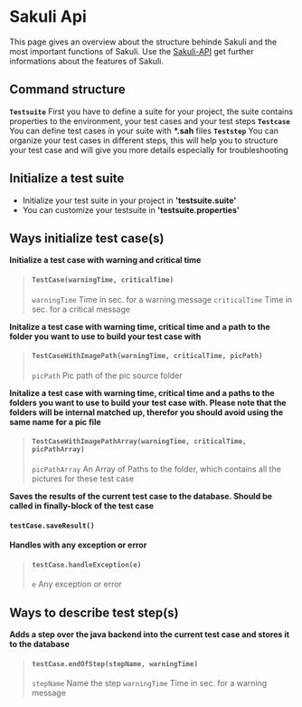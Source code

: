 Sakuli Api
==========

This page gives an overview about the structure behinde Sakuli and the most important functions of Sakuli.
Use the [Sakuli-API][1] get further informations about the features of Sakuli.


Command structure
------------------
**`Testsuite`**
First you have to define a suite for your project, the suite contains properties to the environment, your test cases and your test steps
**`Testcase`**
You can define test cases in your suite with __*.sah__ files
**`Teststep`**
You can organize your test cases in different steps, this will help you to structure your test case and will give you more details especially for troubleshooting


Initialize a test suite
------------------------------
* Initialize your test suite in your project in __'testsuite.suite'__
* You can customize your testsuite in __'testsuite.properties'__

Ways initialize test case(s)
------------------------------------

__Initialize a test case with warning and critical time__ 
>#### `TestCase(warningTime, criticalTime)`
>`warningTime`
>Time in sec. for a warning message 
>`criticalTime`
>Time in sec. for a critical message 

__Initalize a test case with warning time, critical time and a path to the folder you want to use to build your test case with__
>#### `TestCaseWithImagePath(warningTime, criticalTime, picPath)`
>`picPath`
>Pic path of the pic source folder 

__Initalize a test case with warning time, critical time and a paths to the folders you want to use to build your test case with. Please note that the folders will be internal matched up, therefor you should avoid using the same name for a pic file__
>#### `TestCaseWithImagePathArray(warningTime, criticalTime, picPathArray)`
>`picPathArray`
>An Array of Paths to the folder, which contains all the pictures for these test case 

__Saves the results of the current test case to the database. Should be called in finally-block of the test case__
#### `testCase.saveResult()`


__Handles with any exception or error__
> #### `testCase.handleException(e)`
>`e`
>Any exception or error 

Ways to describe test step(s)
------------------------------------

__Adds a step over the java backend into the current test case and stores it to the database__
>#### `testCase.endOfStep(stepName, warningTime)`
>`stepName`
>Name the step
>`warningTime`
>Time in sec. for a warning message

[1]: http://htmlpreview.github.io/?https://github.com/ConSol/sakuli/blob/master/docs/api/index.html
